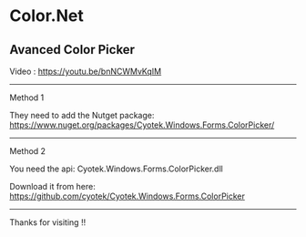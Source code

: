 # Color.Net
## Avanced Color Picker

Video : https://youtu.be/bnNCWMvKqIM

****************************************************************************************************************

Method 1

They need to add the Nutget package: https://www.nuget.org/packages/Cyotek.Windows.Forms.ColorPicker/

****************************************************************************************************************

Method 2

You need the api: Cyotek.Windows.Forms.ColorPicker.dll

Download it from here: https://github.com/cyotek/Cyotek.Windows.Forms.ColorPicker

-------------------------------------------------------------------------------------

Thanks for visiting !!

